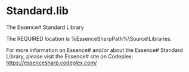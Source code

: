 Standard.lib
============

The Essence# Standard Library

The REQUIRED location is %EssenceSharpPath%\Source\Libraries. 

For more information on Essence# and/or about the Essence# Standard Library,
please visit the Essence# site on Codeplex: https://essencesharp.codeplex.com/
